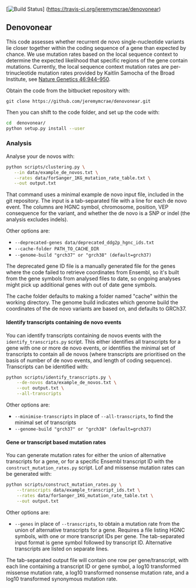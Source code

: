 [![Build Status](https://travis-ci.org/jeremymcrae/denovonear.svg?branch=master)]
(https://travis-ci.org/jeremymcrae/denovonear)

## Denovonear

This code assesses whether recurrent de novo single-nucleotide variants lie
closer together within the coding sequence of a gene than expected by chance.
We use mutation rates based on the local sequence context to determine the
expected likelihood that specific regions of the gene contain mutations.
Currently, the local sequence context mutation rates are per-trinucleotide
mutation rates provided by Kaitlin Samocha of the Broad Institute, see [Nature
Genetics 46:944–950](http://www.nature.com/ng/journal/v46/n9/full/ng.3050.html).

Obtain the code from the bitbucket repository with:

`git clone https://github.com/jeremymcrae/denovonear.git`

Then you can shift to the code folder, and set up the code with:
```sh
cd  denovonear/
python setup.py install --user
```

### Analysis
Analyse your de novos with:
```sh
python scripts/clustering.py \
   --in data/example_de_novos.txt \
   --rates data/forSanger_1KG_mutation_rate_table.txt \
   --out output.txt
```

That command uses a minimal example de novo input file, included in the git
repository. The input is a tab-separated file with a line for each de novo
event. The columns are HGNC symbol, chromosome, position, VEP consequence for
the variant, and whether the de novo is a SNP or indel (the analysis excludes
indels).

Other options are:
 * `--deprecated-genes data/deprecated_ddg2p_hgnc_ids.txt`
 * `--cache-folder PATH_TO_CACHE_DIR`
 * `--genome-build "grch37" or "grch38" (default=grch37)`

The deprecated gene ID file is a manually generated file for the genes where
the code failed to retrieve coordinates from Ensembl, so it's built from the
gene symbols from analysed files to date, so ongoing analyses might pick up
additional genes with out of date gene symbols.

The cache folder defaults to making a folder named "cache" within the working
directory. The genome build indicates which genome build the coordinates of the
de novo variants are based on, and defaults to GRCh37.

#### Identify transcripts containing de novo events
You can identify transcripts containing de novos events with the
`identify_transcripts.py` script. This either identifies all transcripts for a
gene with one or more de novo events, or identifies the minimal set of
transcripts to contain all de novos (where transcripts are prioritised on the
basis of number of de novo events, and length of coding sequence). Transcripts
can be identified with:
```sh
python scripts/identify_transcripts.py \
    --de-novos data/example_de_novos.txt \
    --out output.txt \
    --all-transcripts
```
Other options are:
 * `--minimise-transcripts` in place of `--all-transcripts`, to find the minimal
   set of transcripts
 * `--genome-build "grch37" or "grch38" (default=grch37)`

#### Gene or transcript based mutation rates
You can generate mutation rates for either the union of alternative transcripts
for a gene, or for a specific Ensembl transcript ID with the
`construct_mutation_rates.py` script. Lof and missense mutation rates can be
generated with:
```sh
python scripts/construct_mutation_rates.py \
    --transcripts data/example_transcript_ids.txt \
    --rates data/forSanger_1KG_mutation_rate_table.txt \
    --out output.txt
```
Other options are:
 * `--genes` in place of `--transcripts`, to obtain a mutation rate from the
   union of alternative transcripts for a gene. Requires a file listing HGNC
   symbols, with one or more transcript IDs per gene. The tab-separated input
   format is gene symbol followed by transcript ID. Alternative transcripts are
   listed on separate lines.

The tab-separated output file will contain one row per gene/transcript, with
each line containing a transcript ID or gene symbol, a log10 transformed
missense mutation rate, a log10 transformed nonsense mutation rate, and a log10
transformed synonymous mutation rate.
